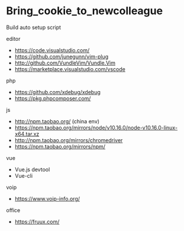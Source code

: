 # Bring_cookie_to_newcolleague
Build auto setup script

editor
* https://code.visualstudio.com/
* https://github.com/junegunn/vim-plug
* http://github.com/VundleVim/Vundle.Vim
* https://marketplace.visualstudio.com/vscode

php
* https://github.com/xdebug/xdebug
* https://pkg.phpcomposer.com/

js
* http://npm.taobao.org/   (china env)
* https://npm.taobao.org/mirrors/node/v10.16.0/node-v10.16.0-linux-x64.tar.xz
* http://npm.taobao.org/mirrors/chromedriver
* https://npm.taobao.org/mirrors/npm/

vue
* Vue.js devtool
* Vue-cli

voip
* https://www.voip-info.org/

office
* https://fruux.com/

